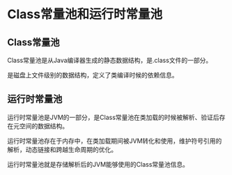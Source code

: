 # Class常量池和运行时常量池

## Class常量池
Class常量池是从Java编译器生成的静态数据结构，是.class文件的一部分。

是磁盘上文件级别的数据结构，定义了类编译时候的依赖信息。




## 运行时常量池
运行时常量池是JVM的一部分，是Class常量池在类加载的时候被解析、验证后存在元空间的数据结构。

运行时常量池存在于内存中，在类加载期间被JVM转化和使用，维护符号引用的解析，动态链接和跨越生命周期的优化。

运行时常量池就是存储解析后的JVM能够使用的Class常量池信息。